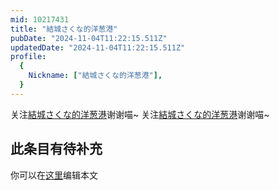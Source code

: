 ```yaml
---
mid: 10217431
title: "結城さくな的洋葱港"
pubDate: "2024-11-04T11:22:15.511Z"
updatedDate: "2024-11-04T11:22:15.511Z"
profile:
  {
    Nickname: ["結城さくな的洋葱港"],
  }
---
```


关注[結城さくな的洋葱港](https://space.bilibili.com/10217431)谢谢喵~ 关注[結城さくな的洋葱港](https://space.bilibili.com/10217431)谢谢喵~

## 此条目有待补充
你可以在[这里](https://github.com/Yuhanawa/VTuber.ICU/edit/master/src/content/v/結城さくな的洋葱港/index.md)编辑本文

